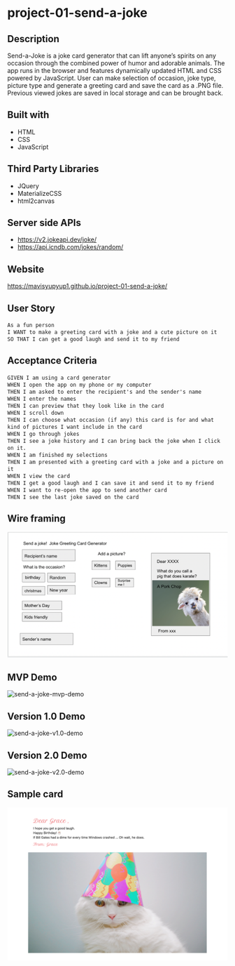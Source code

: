 # project-01-send-a-joke

## Description 
Send-a-Joke is a joke card generator that can lift anyone’s spirits on any occasion through the combined power of humor and adorable animals. The app runs in the browser and features dynamically updated HTML and CSS powered by JavaScript. User can make selection of occasion, joke type, picture type and generate a greeting card and save the card as a .PNG file. Previous viewed jokes are saved in local storage and can be brought back. 

## Built with
* HTML
* CSS
* JavaScript

## Third Party Libraries
* JQuery
* MaterializeCSS
* html2canvas

## Server side APIs
* https://v2.jokeapi.dev/joke/
* https://api.icndb.com/jokes/random/

## Website
https://mavisyupyup1.github.io/project-01-send-a-joke/

## User Story

```
As a fun person
I WANT to make a greeting card with a joke and a cute picture on it
SO THAT I can get a good laugh and send it to my friend
```

## Acceptance Criteria
```
GIVEN I am using a card generator
WHEN I open the app on my phone or my computer
THEN I am asked to enter the recipient's and the sender's name
WHEN I enter the names
THEN I can preview that they look like in the card
WHEN I scroll down
THEN I can choose what occasion (if any) this card is for and what kind of pictures I want include in the card
WHEN I go through jokes
THEN I see a joke history and I can bring back the joke when I click on it.
WHEN I am finished my selections
THEN I am presented with a greeting card with a joke and a picture on it
WHEN I view the card
THEN I get a good laugh and I can save it and send it to my friend
WHEN I want to re-open the app to send another card
THEN I see the last joke saved on the card
```

## Wire framing
![send-a-joke-wire-framing](assests/images/send-a-joke-wire-framing.png)

## MVP Demo
![send-a-joke-mvp-demo](assests/images/send-a-joke.gif)

## Version 1.0 Demo
![send-a-joke-v1.0-demo](assests/images/send-a-joke-v1.gif)

## Version 2.0 Demo
![send-a-joke-v2.0-demo](assests/images/send-a-joke-v2.gif)

## Sample card
![savedcard](assests/images/Sendajoke.png)